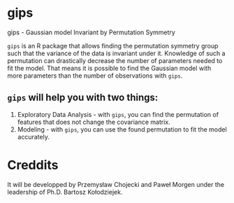 # gips

gips - Gaussian model Invariant by Permutation Symmetry

`gips` is an R package that allows finding the permutation symmetry group such that the variance of the data is invariant under it. Knowledge of such a permutation can drastically decrease the number of parameters needed to fit the model. That means it is possible to find the Gaussian model with more parameters than the number of observations with `gips`.


## `gips` will help you with two things:
1. Exploratory Data Analysis - with `gips`, you can find the permutation of features that does not change the covariance matrix.
2. Modeling - with `gips`, you can use the found permutation to fit the model accurately.

# Creddits

It will be developped by Przemysław Chojecki and Paweł Morgen under the leadership of Ph.D. Bartosz Kołodziejek.
